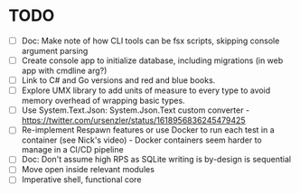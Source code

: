 # TODO

- [ ] Doc: Make note of how CLI tools can be fsx scripts, skipping console argument parsing
- [ ] Create console app to initialize database, including migrations (in web app with cmdline arg?)
- [ ] Link to C# and Go versions and red and blue books.
- [ ] Explore UMX library to add units of measure to every type to avoid memory overhead of wrapping basic types.
- [ ] Use System.Text.Json: System.Json.Text custom converter
      - https://twitter.com/ursenzler/status/1618956836245479425
- [ ] Re-implement Respawn features or use Docker to run each test in a container (see Nick's video)
      - Docker containers seem harder to manage in a CI/CD pipeline
- [ ] Doc: Don't assume high RPS as SQLite writing is by-design is sequential
- [ ] Move open inside relevant modules
- [ ] Imperative shell, functional core